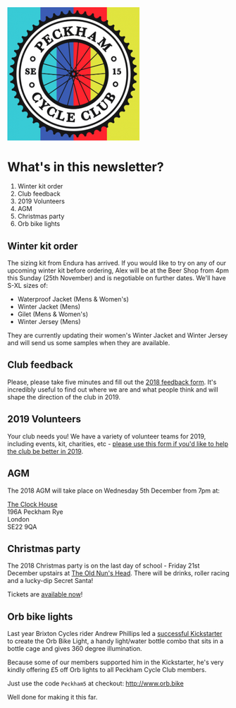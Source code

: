 <img src="../assets/logo.png" alt="Peckham Cycle Club" width="300" />

# What's in this newsletter?

1. Winter kit order
1. Club feedback
1. 2019 Volunteers
1. AGM
1. Christmas party
1. Orb bike lights

## Winter kit order

The sizing kit from Endura has arrived.  If you would like to try on any of our upcoming winter kit before ordering, Alex will be at the Beer Shop from 4pm this Sunday (25th November) and is negotiable on further dates.  We'll have S-XL sizes of:

 * Waterproof Jacket (Mens & Women's)
 * Winter Jacket (Mens)
 * Gilet (Mens & Women's)
 * Winter Jersey (Mens)

They are currently updating their women's Winter Jacket and Winter Jersey and will send us some samples when they are available.

## Club feedback

Please, please take five minutes and fill out the [2018 feedback form](https://docs.google.com/forms/d/e/1FAIpQLSdAum7KSIO4QTh-HgEvlbSjHdMUdAtBpzxuTNFQgtDWHBhlXQ/viewform). It's incredibly useful to find out where we are and what people think and will shape the direction of the club in 2019.

## 2019 Volunteers

Your club needs you! We have a variety of volunteer teams for 2019, including events, kit, charities, etc - [please use this form if you'd like to help the club be better in 2019](https://docs.google.com/forms/d/e/1FAIpQLSf1wylHqjxzcTwjsQessAtLovLkKDAcOvAN5c6K_Sk4zu4DuA/viewform).

## AGM

The 2018 AGM will take place on Wednesday 5th December from 7pm at:

[The Clock House](http://clockhousepub.com/)<br />
196A Peckham Rye<br />
London<br />
SE22 9QA

## Christmas party

The 2018 Christmas party is on the last day of school - Friday 21st December upstairs at [The Old Nun's Head](https://www.theoldnunshead.co.uk/).  There will be drinks, roller racing and a lucky-dip Secret Santa!

Tickets are [available now](https://ti.to/pcc/christmas-party-2018)!

## Orb bike lights

Last year Brixton Cycles rider Andrew Phillips led a [successful Kickstarter](https://www.kickstarter.com/projects/918429014/the-orb-bike-light-and-bottle-for-360-visibility) to create the Orb Bike Light, a handy light/water bottle combo that sits in a bottle cage and gives 360 degree illumination.

Because some of our members supported him in the Kickstarter, he's very kindly offering £5 off Orb lights to all Peckham Cycle Club members.

Just use the code `Peckham5` at checkout: http://www.orb.bike



Well done for making it this far.
